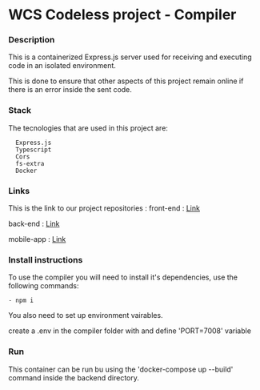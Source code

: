 # WCS Codeless project - Compiler

### Description

This is a containerized Express.js server used for receiving and executing code in an isolated environment.

This is done to ensure that other aspects of this project remain online if there is an error inside the sent code.

### Stack

The tecnologies that are used in this project are:

```
  Express.js
  Typescript
  Cors
  fs-extra
  Docker
```

### Links

This is the link to our project repositories :
front-end : [Link](https://github.com/WildCodeSchool/2209-wns-rivest-groupe4-front")

back-end : [Link](https://github.com/WildCodeSchool/2209-wns-rivest-groupe4-back")

mobile-app : [Link](https://github.com/WildCodeSchool/2209-wns-rivest-groupe4-mobile)

### Install instructions

To use the compiler you will need to install it's dependencies, use the following commands:

```
- npm i
```

You also need to set up environment vairables.

create a .env in the compiler folder with and define 'PORT=7008' variable

### Run

This container can be run bu using the 'docker-compose up --build' command inside the backend directory.